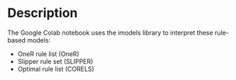 # Description

The Google Colab notebook uses the imodels library to interpret these rule-based models:
- OneR rule list (OneR)
- Slipper rule set (SLIPPER)
- Optimal rule list (CORELS) 



